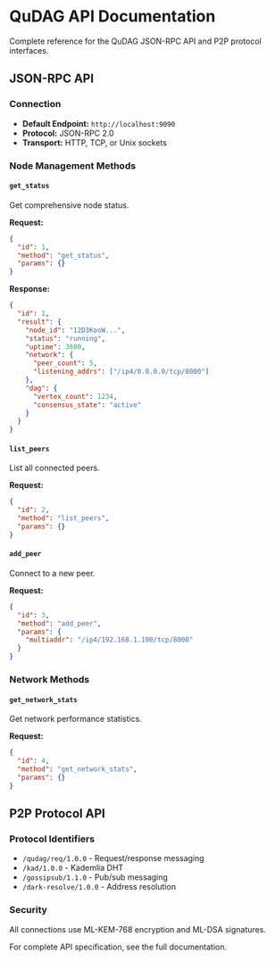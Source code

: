 # QuDAG API Documentation

Complete reference for the QuDAG JSON-RPC API and P2P protocol interfaces.

## JSON-RPC API

### Connection
- **Default Endpoint:** `http://localhost:9090`
- **Protocol:** JSON-RPC 2.0
- **Transport:** HTTP, TCP, or Unix sockets

### Node Management Methods

#### `get_status`
Get comprehensive node status.

**Request:**
```json
{
  "id": 1,
  "method": "get_status",
  "params": {}
}
```

**Response:**
```json
{
  "id": 1,
  "result": {
    "node_id": "12D3KooW...",
    "status": "running",
    "uptime": 3600,
    "network": {
      "peer_count": 5,
      "listening_addrs": ["/ip4/0.0.0.0/tcp/8000"]
    },
    "dag": {
      "vertex_count": 1234,
      "consensus_state": "active"
    }
  }
}
```

#### `list_peers`
List all connected peers.

**Request:**
```json
{
  "id": 2,
  "method": "list_peers",
  "params": {}
}
```

#### `add_peer`
Connect to a new peer.

**Request:**
```json
{
  "id": 3,
  "method": "add_peer",
  "params": {
    "multiaddr": "/ip4/192.168.1.100/tcp/8000"
  }
}
```

### Network Methods

#### `get_network_stats`
Get network performance statistics.

**Request:**
```json
{
  "id": 4,
  "method": "get_network_stats",
  "params": {}
}
```

## P2P Protocol API

### Protocol Identifiers
- `/qudag/req/1.0.0` - Request/response messaging
- `/kad/1.0.0` - Kademlia DHT
- `/gossipsub/1.1.0` - Pub/sub messaging
- `/dark-resolve/1.0.0` - Address resolution

### Security
All connections use ML-KEM-768 encryption and ML-DSA signatures.

For complete API specification, see the full documentation.